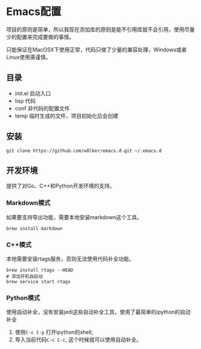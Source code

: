 # Emacs配置
项目的原则是简单，所以我现在添加库的原则是能不引用库就不会引用，使用尽量少的配置来完成要做的事情。

只能保证在MacOSX下使用正常，代码只做了少量的兼容处理，Windows或者Linux使用需谨慎。

## 目录
* init.el 启动入口
* lisp 代码
* conf 非代码的配置文件
* temp 临时生成的文件，项目初始化后会创建

## 安装
```
git clone https://github.com/w0lker/emacs.d.git ~/.emacs.d
```

## 开发环境
提供了对Go、C++和Python开发环境的支持。
### Markdown模式
如果要支持导出功能，需要本地安装markdown这个工具。
```
brew install markdown
```

### C++模式
本地需要安装rtags服务，否则无法使用代码补全功能。
```
brew install rtags --HEAD
# 添加开机自启动
brew service start rtags
```

### Python模式
使用自动补全，没有安装jedi这些自动补全工具，使用了最简单的ipython的自动补全

1. 使用`C-c C-p` 打开ipython的shell;
2. 导入当前代码`C-c C-c`, 这个时候就可以使用自动补全。
